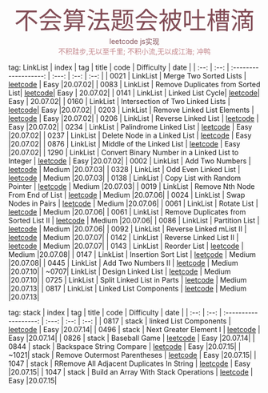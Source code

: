 <div align=center>
	<font size=15 color=#824d56>不会算法题会被吐槽滴</font>
	<font color=#824d56>leetcode js实现</font>
</div>

<div align=center>
	<font color=#c2858a>不积跬步,无以至千里;</font>
	<font color=#c2858a>不积小流,无以成江海;</font>
	<font color=#c2858a>冲鸭</font>
</div>

tag: LinkList
| index | tag   |       title            | code        |  Difficulty   | date |
| :--:  | :--:  | :-------------------:  | :---:       |    :--:       | :--: |
| 0021 | LinkList | Merge Two Sorted Lists | [leetcode](linkList/0021.mergeTwoLists.js) | Easy |20.07.02|
| 0083 | LinkList | Remove Duplicates from Sorted List| [leetcode](linkList/0083.deleteDuplicates.js)| Easy | 20.07.02|
| 0141 | LinkList | Linked List Cycle| [leetcode](linkList/0141.hasCycle.js)| Easy | 20.07.02|
| 0160 | LinkList | Intersection of Two Linked Lists | [leetcode](linkList/0160.getIntersectionNode.js)| Easy |20.07.02|
| 0203 | LinkList | Remove Linked List Elements | [leetcode](linkList/0203.removeElements.js) | Easy |20.07.02|
| 0206 | LinkList | Reverse Linked List | [leetcode](linkList/0206.reverseList.js) | Easy |20.07.02|
| 0234 | LinkList | Palindrome Linked List | [leetcode](linkList/0234.isPalindrome.js) | Easy |20.07.02|
| 0237 | LinkList | Delete Node in a Linked List | [leetcode](linkList/0237.deleteNode.js) | Easy |20.07.02|
| 0876 | LinkList | Middle of the Linked List | [leetcode](linkList/0876.middleNode.js) | Easy |20.07.02|
| 1290 | LinkList | Convert Binary Number in a Linked List to Integer | [leetcode](linkList/1290.getDecimalValue.js) | Easy |20.07.02|
| 0002 | LinkList | Add Two Numbers | [leetcode](linkList/0002.addTwoNumbers.js) | Medium |20.07.03|
| 0328 | LinkList | Odd Even Linked List | [leetcode](linkList/0328.oddEvenList.js) | Medium |20.07.03|
| 0138 | LinkList | Copy List with Random Pointer | [leetcode](linkList/0138.copyRandomList.js) | Medium |20.07.03|
| 0019 | LinkList | Remove Nth Node From End of List | [leetcode](linkList/0019.removeNthFromEnd.js) | Medium |20.07.06|
| 0024 | LinkList | Swap Nodes in Pairs | [leetcode](linkList/0024.swapPairs.js) | Medium |20.07.06|
| 0061 | LinkList | Rotate List | [leetcode](linkList/0061.rotateRight.js) | Medium |20.07.06|
| 0061 | LinkList | Remove Duplicates from Sorted List II | [leetcode](linkList/0082.deleteDuplicates.js) | Medium |20.07.06|
| 0086 | LinkList | Partition List | [leetcode](linkList/0086.partition.js) | Medium |20.07.06|
| 0092 | LinkList | Reverse Linked mList II | [leetcode](linkList/0092.reverseBetween.js) | Medium |20.07.07|
| 0142 | LinkList | Reverse Linked List II | [leetcode](linkList/0142.detectCycle.js) | Medium |20.07.07|
| 0143 | LinkList | Reorder List | [leetcode](linkList/0143.reorderList.js) | Medium |20.07.08|
| 0147 | LinkList | Insertion Sort List | [leetcode](linkList/0147.insertionSortList.js) | Medium |20.07.08|
| 0445 | LinkList | Add Two Numbers II | [leetcode](linkList/0445.addTwoNumbers.js) | Medium |20.07.10|
| ~0707| LinkList | Design Linked List | [leetcode](linkList/0707.designLinkList.js) | Medium |20.07.10|
| 0725 | LinkList | Split Linked List in Parts | [leetcode](linkList/0725.splitListToParts.js) | Medium |20.07.13|
| 0817 | LinkList | Linked List Components | [leetcode](linkList/0817.numComponents.js) | Medium |20.07.13|


tag: stack
| index | tag   |       title            | code        |  Difficulty   | date |
| :--:  | :--:  | :-------------------:  | :---:       |    :--:       | :--: |
| 0817 | stack | linked List Components | [leetcode](stack/0020.isValid.js) | Easy |20.07.14|
| 0496 | stack | Next Greater Element I | [leetcode](stack/0496.nextGreaterElement.js) | Easy |20.07.14|
| 0826 | stack | Baseball Game | [leetcode](stack/0682.calPoints.js) | Easy |20.07.14|
| 0844 | stack | Backspace String Compare | [leetcode](stack/0844.backspaceCompare.js) | Easy |20.07.15|
| ~1021| stack | Remove Outermost Parentheses | [leetcode](stack/1021.removeOuterParentheses.js) | Easy |20.07.15|
| 1047 | stack | RRemove All Adjacent Duplicates In String | [leetcode](stack/1047.removeDuplicates.js) | Easy |20.07.15|
| 1047 | stack | Build an Array With Stack Operations | [leetcode](stack/1441.buildArray.js) | Easy |20.07.15|



    